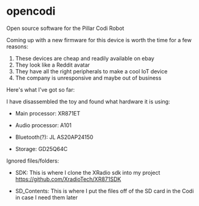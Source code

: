 # opencodi
Open source software for the Pillar Codi Robot

Coming up with a new firmware for this device is worth the time for a few reasons:

  1. These devices are cheap and readily available on ebay
  2. They look like a Reddit avatar
  3. They have all the right peripherals to make a cool IoT device
  4. The company is unresponsive and maybe out of business

Here's what I've got so far:

I have disassembled the toy and found what hardware it is using:

  * Main processor: XR871ET
    
  * Audio processor: A101
    
  * Bluetooth(?): JL AS20AP24150
    
  * Storage: GD25Q64C

Ignored files/folders:

  * SDK: This is where I clone the XRadio sdk into my project https://github.com/XradioTech/XR871SDK

  * SD_Contents: This is where I put the files off of the SD card in the Codi in case I need them later
